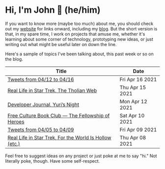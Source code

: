 # Hi, I'm John 👋 (he/him)

If you want to know more (maybe too much) about me, you should check out my [website](https://john.colagioia.net/) for links onward, including my [blog](https://john.colagioia.net/blog).  But the short version is that, in my spare time, I work on projects that amuse me, whether it's learning about some corner of technology, prototyping new ideas, or just writing out what might be useful later on down the line.

Here's a sample of topics I've been talking about, this past week or so on the blog.

|Title|Date|
|-----|-------|
|[Tweets from 04/12 to 04/16](https://john.colagioia.net/blog/media/2021/04/16/week.html)|Fri Apr 16 2021|
|[Real Life in Star Trek, The Tholian Web](https://john.colagioia.net/blog/2021/04/15/tholian.html)|Thu Apr 15 2021|
|[Developer Journal, Yuri’s Night](https://john.colagioia.net/blog/2021/04/12/yuri.html)|Mon Apr 12 2021|
|[Free Culture Book Club — The Fellowship of Heroes](https://john.colagioia.net/blog/2021/04/10/fellowship.html)|Sat Apr 10 2021|
|[Tweets from 04/05 to 04/09](https://john.colagioia.net/blog/media/2021/04/09/week.html)|Fri Apr 09 2021|
|[Real Life in Star Trek, For the World Is Hollow (etc.)](https://john.colagioia.net/blog/2021/04/08/hollow.html)|Thu Apr 08 2021|

Feel free to suggest ideas on any project or just poke at me to say "hi." Not literally poke, though. Have some self-respect.
